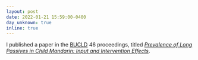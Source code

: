 ```yaml
---
layout: post
date: 2022-01-21 15:59:00-0400
day_unknown: true 
inline: true
---
```


I published a paper in the [BUCLD](https://www.bu.edu/bucld/) 46 proceedings, titled *[Prevalence of Long Passives in Child Mandarin: Input and Intervention Effects](http://www.lingref.com/bucld/46/BUCLD46-36.pdf)*.